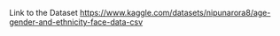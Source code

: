 Link to the Dataset
https://www.kaggle.com/datasets/nipunarora8/age-gender-and-ethnicity-face-data-csv
